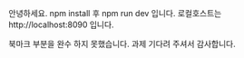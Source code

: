 안녕하세요.
npm install 후 npm run dev 입니다.
로컬호스트는 http://localhost:8090 입니다.

북마크 부분을 완수 하지 못했습니다. 과제 기다려 주셔서 감사합니다.
